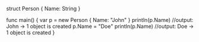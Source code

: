 struct Person {
    Name: String
}

func main() {
    var p = new Person { Name: "John" }
    println(p.Name) //output: John -> 1 object is created
    p.Name = "Doe"
    println(p.Name) //output: Doe -> 1 object is created
}